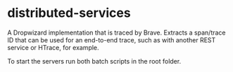 # distributed-services
A Dropwizard implementation that is traced by Brave. Extracts a span/trace ID that can be used for an end-to-end trace, such as with another
REST service or HTrace, for example.

To start the servers run both batch scripts in the root folder.

